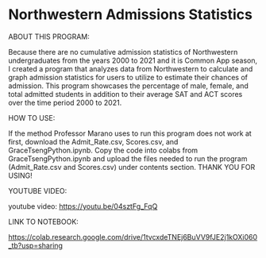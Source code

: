 
# Northwestern Admissions Statistics

ABOUT THIS PROGRAM:

Because there are no cumulative admission statistics of Northwestern undergraduates from the years 2000 to 2021 and it is Common App season, I created a program that analyzes data from Northwestern to calculate and graph admission statistics for users to utilize to estimate their chances of admission. This program showcases the percentage of male, female, and total admitted students in addition to their average SAT and ACT scores over the time period 2000 to 2021. 

HOW TO USE: 

If the method Professor Marano uses to run this program does not work at first, download the Admit_Rate.csv, Scores.csv, and GraceTsengPython.ipynb.  Copy the code into colabs from GraceTsengPython.ipynb and upload the files needed to run the program (Admit_Rate.csv and Scores.csv) under contents section. THANK YOU FOR USING!

YOUTUBE VIDEO:

youtube video: https://youtu.be/04sztFg_FqQ

LINK TO NOTEBOOK:

https://colab.research.google.com/drive/1tvcxdeTNEj6BuVV9fJE2j1kOXi060_tb?usp=sharing
